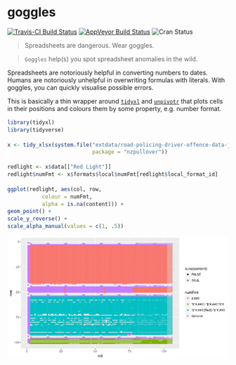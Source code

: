 <!-- README.md is generated from README.Rmd. Please edit that file -->
goggles
=======

[![Travis-CI Build Status](https://travis-ci.org/nacnudus/goggles.svg?branch=master)](https://travis-ci.org/nacnudus/goggles) [![AppVeyor Build Status](https://ci.appveyor.com/api/projects/status/github/nacnudus/goggles?branch=master&svg=true)](https://ci.appveyor.com/project/nacnudus/goggles) ![Cran Status](http://www.r-pkg.org/badges/version/goggles)

> Spreadsheets are dangerous. Wear goggles.

> `Goggles` help(s) you spot spreadsheet anomalies in the wild.

Spreadsheets are notoriously helpful in converting numbers to dates. Humans are notoriously unhelpful in overwriting formulas with literals. With goggles, you can quickly visualise possible errors.

This is basically a thin wrapper around [`tidyxl`](https://github.com/nacnudus/tidyxl) and [`unpivotr`](https://github.com/nacnudus/unpivotr) that plots cells in their positions and colours them by some property, e.g. number format.

``` r
library(tidyxl)
library(tidyverse)

x <- tidy_xlsx(system.file("extdata/road-policing-driver-offence-data-jan2009-sep2006.xlsx",
                           package = "nzpullover"))

redlight <- x$data[["Red Light"]]
redlight$numFmt <- x$formats$local$numFmt[redlight$local_format_id]

ggplot(redlight, aes(col, row,
           colour = numFmt,
           alpha = is.na(content))) +
geom_point() +
scale_y_reverse() +
scale_alpha_manual(values = c(1, .5))
```

![](README-unnamed-chunk-2-1.png)
